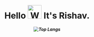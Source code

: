 <h1 align="center">Hello <img src="https://raw.githubusercontent.com/nixin72/nixin72/master/wave.gif" 
         alt="Waving hand animated gif"
         height="45"
         width="45" /> It's Rishav.</h1>
<h5 align="center">

![Top Langs](https://github-readme-stats.vercel.app/api/top-langs/?username=rsrishav)
